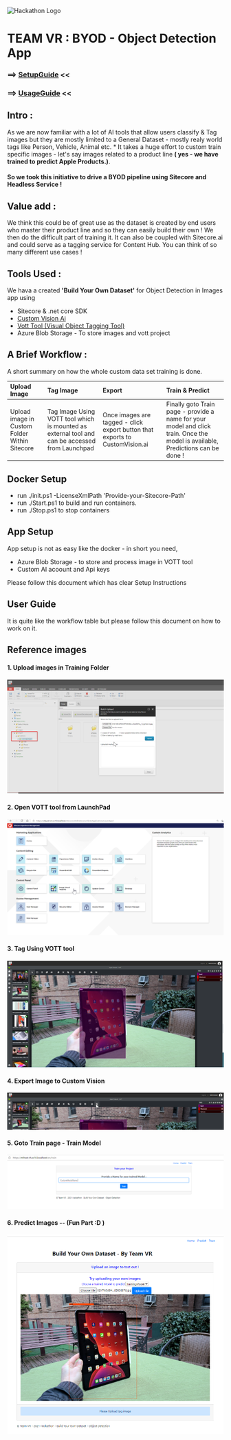 ![Hackathon Logo](docs/images/hackathon.png?raw=true "Hackathon Logo")
# TEAM VR  : BYOD - Object Detection App
  

### ⟹ [SetupGuide](ENTRYFORM.md) <<
### ⟹ [UsageGuide](ENTRYFORM.md) <<

## Intro :

As we are now familiar with a lot of AI tools that allow users classify & Tag images but they are mostly limited to a General Dataset - mostly realy world tags like Person, Vehicle, Animal etc. * It takes a huge effort to custom train specific images - let's say images related to a product line **( yes - we have trained to predict Apple Products.)**.
#### So we took this initiative to drive a BYOD pipeline using Sitecore and Headless Service !

## Value add : 
We think this could be of great use as the dataset is created by end users who master their product line and so they can easily build their own ! We then do the difficult part of training it. It can also be coupled with Sitecore.ai and could serve as a tagging service for Content Hub. You can think of so many different use cases !

## Tools Used :
 
 We hava a created **'Build Your Own Dataset'** for Object Detection in Images app using 

  - Sitecore & .net core SDK
  - [Custom Vision Ai](https://www.customvision.ai/)
  - [Vott Tool (Visual Object Tagging Tool)](https://github.com/microsoft/VoTT)
  - Azure Blob Storage - To store images and vott project

## A Brief Workflow :

A short summary on how the whole custom data set training is done.

Upload Image |Tag Image|Export|Train & Predict
:--------------------|:--------------------|:--------------------|:--------------------
Upload image in Custom Folder Within Sitecore  |Tag Image Using VOTT tool which is mounted as external tool and can be accessed from Launchpad|Once images are tagged - click export button that exports to CustomVision.ai|Finally goto Train page - provide a name for your model and click train. Once the model is available, Predictions can be done !

## Docker Setup

- run ./init.ps1 -LicenseXmlPath 'Provide-your-Sitecore-Path'
- run ./Start.ps1 to build and run containers.
- run ./Stop.ps1 to stop containers

## App Setup

App setup is not as easy like the docker - in short you need,

- Azure Blob Storage - to store and process image in VOTT tool
- Custom AI acoount and Api keys

Please follow this document which has clear Setup Instructions

## User Guide

It is quite like the workflow table but please follow this document on how to work on it.

## Reference images

#### 1. Upload images in Training Folder
![Upload in Training Folder](/docs/images/1.Upload-Image.png "Upload in Training Folder")

#### 2. Open VOTT tool from LaunchPad
![Open VOTT tool from LaunchPad](/docs/images/2.Open_VOTT.png "Open VOTT tool from LaunchPad")

#### 3. Tag Using VOTT tool
![Tag Using VOTT tool](/docs/images/3.Tag-Images.png "Tag Using VOTT tool")

#### 4. Export Image to Custom Vision
![Export Image](/docs/images/4.Export.png "Export Image")

#### 5. Goto Train page - Train Model
![TrainModel](/docs/images/5.TrainYourModel.png "TrainModel")

#### 6. Predict Images -- (Fun Part :D )
![TrainModel](/docs/images/6.Predictions.png "TrainModel")

